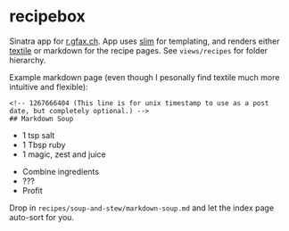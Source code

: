 recipebox
=========

Sinatra app for [r.gfax.ch](http://r.gfax.ch). App uses [slim](http://slim-lang.com/) for templating, and renders either [textile](http://redcloth.org/try-redcloth/) or markdown for the recipe pages. See `views/recipes` for folder hierarchy.

Example markdown page (even though I pesonally find textile much more intuitive and flexible):

    <!-- 1267666404 (This line is for unix timestamp to use as a post date, but completely optional.) -->
    ## Markdown Soup

   * 1 tsp salt
   * 1 Tbsp ruby
   * 1 magic, zest and juice

   + Combine ingredients
   + ???
   +  Profit

Drop in `recipes/soup-and-stew/markdown-soup.md` and let the index page auto-sort for you.
